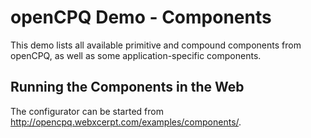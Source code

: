 openCPQ Demo - Components
=========================

This demo lists all available primitive and compound components from openCPQ, as well as some application-specific components.


Running the Components in the Web
---------------------------------

The configurator can be started from http://opencpq.webxcerpt.com/examples/components/.